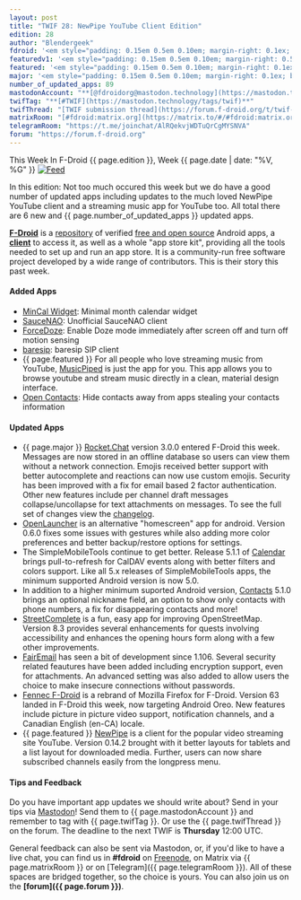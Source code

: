 ```yaml
---
layout: post
title: "TWIF 28: NewPipe YouTube Client Edition"
edition: 28
author: "Blendergeek"
fdroid: '<em style="padding: 0.15em 0.5em 0.10em; margin-right: 0.1ex; border-style: solid; border-width: medium; border-radius: 1em; color: #0d47a1; font-style: normal; font-weight: bold;">F-Droid</em>'
featuredv1: '<em style="padding: 0.15em 0.5em 0.10em; margin-right: 0.5ex; box-shadow: 0.1em 0.05em 0.1em rgba(0, 0, 0, 0.3); border-radius: 1em; color: black; background: linear-gradient(orange, yellow);">Featured</em>'
featured: '<em style="padding: 0.15em 0.5em 0.10em; margin-right: 0.1ex; border-style: solid; border-width: medium; border-radius: 1em; color: orange; font-style: normal; font-weight: bold;">Featured</em>'
major: '<em style="padding: 0.15em 0.5em 0.10em; margin-right: 0.1ex; border-style: solid; border-width: medium; border-radius: 1em; color: #8ab000; font-style: normal; font-weight: bold;">Major</em>'
number_of_updated_apps: 89
mastodonAccount: "**[@fdroidorg@mastodon.technology](https://mastodon.technology/@fdroidorg)**"
twifTag: "**[#TWIF](https://mastodon.technology/tags/twif)**"
twifThread: "[TWIF submission thread](https://forum.f-droid.org/t/twif-submission-thread)"
matrixRoom: "[#fdroid:matrix.org](https://matrix.to/#/#fdroid:matrix.org)"
telegramRoom: "https://t.me/joinchat/AlRQekvjWDTuQrCgMYSNVA"
forum: "https://forum.f-droid.org"
---
```


This Week In F-Droid {{ page.edition }}, Week {{ page.date | date: "%V, %G" }} <a href="{{ site.baseurl }}/feed.xml"><img src="{% asset Feed-icon-16x16.png %}" alt="Feed"></a>

In this edition: Not too much occured this week but we do have a good number of updated apps including updates to the much loved NewPipe YouTube client and a streaming music app for YouTube too. All total there are 6 new and {{ page.number_of_updated_apps }} updated apps.
<!--more-->

**[F-Droid](https://f-droid.org/)** is a [repository](https://f-droid.org/packages/) of verified [free and open source](https://en.wikipedia.org/wiki/Free_and_open-source_software) Android apps, a **[client](https://f-droid.org/packages/org.fdroid.fdroid/)** to access it, as well as a whole "app store kit", providing all the tools needed to set up and run an app store. It is a community-run free software project developed by a wide range of contributors. This is their story this past week.


#### Added Apps

* [MinCal Widget](https://f-droid.org/packages/cat.mvmike.minimalcalendarwidget/): Minimal month calendar widget
* [SauceNAO](https://f-droid.org/packages/com.luk.saucenao/): Unofficial SauceNAO client
* [ForceDoze](https://f-droid.org/packages/com.suyashsrijan.forcedoze/): Enable Doze mode immediately after screen off and turn off motion sensing
* [baresip](https://f-droid.org/packages/com.tutpro.baresip/): baresip SIP client
* {{ page.featured }} For all people who love streaming music from YouTube, [MusicPiped](https://f-droid.org/packages/deep.ryd.rydplayer/) is just the app for you. This app allows you to browse youtube and stream music directly in a clean, material design interface.
* [Open Contacts](https://f-droid.org/packages/opencontacts.open.com.opencontacts/): Hide contacts away from apps stealing your contacts information


#### Updated Apps

* {{ page.major }} [Rocket.Chat](https://f-droid.org/packages/chat.rocket.android/) version 3.0.0 entered F-Droid this week. Messages are now stored in an offline database so users can view them without a network connection. Emojis received better support with better autocomplete and reactions can now use custom emojis. Security has been improved with a fix for email based 2 factor authentication. Other new features include per channel draft messages collapse/uncollapse for text attachments on messages. To see the full set of changes view the [changelog](https://github.com/RocketChat/Rocket.Chat.Android/releases).
* [OpenLauncher](https://f-droid.org/packages/com.benny.openlauncher/) is an alternative "homescreen" app for android. Version 0.6.0 fixes some issues with gestures while also adding more color preferences and better backup/restore options for settings.
* The SimpleMobileTools continue to get better. Release 5.1.1 of [Calendar](https://f-droid.org/packages/com.simplemobiletools.calendar/) brings pull-to-refresh for CalDAV events along with better filters and colors support. Like all 5.x releases of SimpleMobileTools apps, the minimum supported Android version is now 5.0.
* In addition to a higher minimum suported Android version, [Contacts](https://f-droid.org/packages/com.simplemobiletools.contacts/) 5.1.0 brings an optional nickname field, an option to show only contacts with phone numbers, a fix for disappearing contacts and more!
* [StreetComplete](https://f-droid.org/packages/de.westnordost.streetcomplete/) is a fun, easy app for improving OpenStreetMap. Version 8.3 provides several enhancements for quests involving accessibility and enhances the opening hours form along with a few other improvements. 
* [FairEmail](https://f-droid.org/packages/eu.faircode.email/) has seen a bit of development since 1.106. Several security related feautures have been added including encryption support, even for attachments. An advanced setting was also added to allow users the choice to make insecure connections without passwords. 
* [Fennec F-Droid](https://f-droid.org/packages/org.mozilla.fennec_fdroid/) is a rebrand of Mozilla Firefox for F-Droid. Version 63 landed in F-Droid this week, now targeting Android Oreo. New features include  picture in picture video support, notification channels, and a Canadian English (en-CA) locale. 
* {{ page.featured }} [NewPipe](https://f-droid.org/packages/org.schabi.newpipe/) is a client for the popular video streaming site YouTube. Version 0.14.2 brought with it better layouts for tablets and a list layout for downloaded media. Further, users can now share subscribed channels easily from the longpress menu.

#### Tips and Feedback

Do you have important app updates we should write about? Send in your tips via [Mastodon](https://joinmastodon.org)! Send them to {{ page.mastodonAccount }} and remember to tag with {{ page.twifTag }}. Or use the {{ page.twifThread }} on the forum. The deadline to the next TWIF is **Thursday** 12:00 UTC.

General feedback can also be sent via Mastodon, or, if you'd like to have a live chat, you can find us in **#fdroid** on [Freenode](https://freenode.net), on Matrix via {{ page.matrixRoom }} or on [Telegram]({{ page.telegramRoom }}). All of these spaces are bridged together, so the choice is yours. You can also join us on the **[forum]({{ page.forum }})**.
